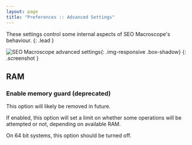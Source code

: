 ```yaml
---
layout: page
title: "Preferences :: Advanced Settings"
---
```


These settings control some internal aspects of  SEO Macroscope's behaviour.
{: .lead }

![SEO Macroscope advanced settings](../../images/preferences-advanced-settings.png){: .img-responsive .box-shadow}
{: .screenshot }

## RAM

### Enable memory guard (deprecated)

This option will likely be removed in future.

If enabled, this option will set a limit on whether some operations will be attempted or not, depending on available RAM.

On 64 bit systems, this option should be turned off.
